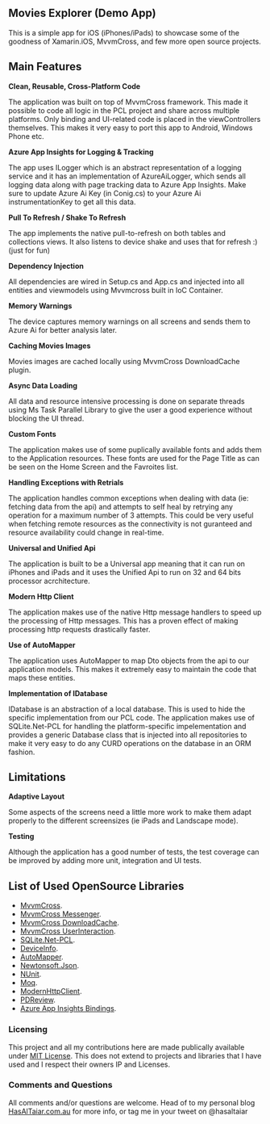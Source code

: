 ## Movies Explorer (Demo App)

This is a simple app for iOS (iPhones/iPads) to showcase some of the goodness of Xamarin.iOS, MvvmCross, and few more open source projects.  


## Main Features

**Clean, Reusable, Cross-Platform Code**

The application was built on top of MvvmCross framework. This made it possible to code all logic in the PCL project and share across multiple platforms. 
Only binding and UI-related code is placed in the viewControllers themselves. This makes it very easy to port this app to Android, Windows Phone etc.


**Azure App Insights for Logging & Tracking**

The app uses ILogger which is an abstract representation of a logging service and it has an implementation of AzureAiLogger, which sends all logging data along with page tracking data to Azure App Insights. Make sure to update Azure Ai Key (in Conig.cs) to your Azure Ai instrumentationKey to get all this data.


**Pull To Refresh / Shake To Refresh**

The app implements the native pull-to-refresh on both tables and collections views. It also listens to device shake and uses that for refresh :) (just for fun)


**Dependency Injection**

All dependencies are wired in Setup.cs and App.cs and injected into all entities and viewmodels using Mvvmcross built in IoC Container. 


**Memory Warnings**

The device captures memory warnings on all screens and sends them to Azure Ai for better analysis later. 


**Caching Movies Images**

Movies images are cached locally using MvvmCross DownloadCache plugin. 


**Async Data Loading**

All data and resource intensive processing is done on separate threads using Ms Task Parallel Library to give the user a good experience without blocking the UI thread. 


**Custom Fonts**

The application makes use of some puplically available fonts and adds them to the Application resources. These fonts are used for the Page Title as can be seen on the Home Screen and the Favroites list. 


**Handling Exceptions with Retrials**

The application handles common exceptions when dealing with data (ie: fetching data from the api) and attempts to self heal by retrying any operation for a maximum number of 3 attempts. This could be very useful when fetching remote resources as the connectivity is not guranteed and resource availability could change in real-time. 


**Universal and Unified Api**

The application is built to be a Universal app meaning that it can run on iPhones and iPads and it uses the Unified Api to run on 32 and 64 bits processor acrchitecture. 


**Modern Http Client**

The application makes use of the native Http message handlers to speed up the processing of Http messages. This has a proven effect of making processing http requests drastically faster.


**Use of AutoMapper**

The application uses AutoMapper to map Dto objects from the api to our application models. This makes it extremely easy to maintain the code that maps these entities. 


**Implementation of IDatabase**

IDatabase is an abstraction of a local database. This is used to hide the specific implementation from our PCL code. The application makes use of SQLite.Net-PCL for handling the platform-specific impelementation and provides a generic Database class that is injected into all repositories to make it very easy to do any CURD operations on the database in an ORM fashion. 



## Limitations

**Adaptive Layout**

Some aspects of the screens need a little more work to make them adapt properly to the different screensizes (ie iPads and Landscape mode).


**Testing**

Although the application has a good number of tests, the test coverage can be improved by adding more unit, integration and UI tests. 


## List of Used OpenSource Libraries

* [MvvmCross](http://www.mvvmcross.com/).
* [MvvmCross Messenger](https://www.nuget.org/packages/MvvmCross.Plugin.Messenger/).
* [MvvmCross DownloadCache](https://www.nuget.org/packages/MvvmCross.ITSparta.Plugin.DownloadCache/).
* [MvvmCross UserInteraction](https://www.nuget.org/packages/Chance.MvvmCross.Plugins.UserInteraction/).
* [SQLite.Net-PCL](https://www.nuget.org/packages/SQLite.Net-PCL/).
* [DeviceInfo](https://www.nuget.org/packages/Xam.Plugin.DeviceInfo/).
* [AutoMapper](https://www.nuget.org/packages/AutoMapper/).
* [Newtonsoft.Json](https://www.nuget.org/packages/Newtonsoft.Json/).
* [NUnit](https://www.nuget.org/packages/NUnit/).
* [Moq](https://www.nuget.org/packages/Moq/).
* [ModernHttpClient](https://www.nuget.org/packages/modernhttpclient/).
* [PDReview](https://components.xamarin.com/view/pdreview/).
* [Azure App Insights Bindings](https://github.com/Microsoft/ApplicationInsights-Xamarin).



### Licensing

This project and all my contributions here are made publically available under [MIT License](https://opensource.org/licenses/MIT). This does not extend to projects and libraries that I have used and I respect their owners IP and Licenses. 


### Comments and Questions

All comments and/or questions are welcome. Head of to my personal blog [HasAlTaiar.com.au](http://www.HasAlTaiar.com.au) for more info, or tag me in your tweet on @hasaltaiar 
